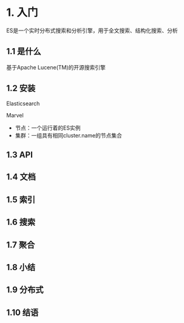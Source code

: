 # 1. 入门

ES是一个实时分布式搜索和分析引擎，用于全文搜索、结构化搜索、分析

## 1.1 是什么

基于Apache Lucene(TM)的开源搜索引擎

## 1.2 安装

Elasticsearch

Marvel

- 节点：一个运行着的ES实例
- 集群：一组具有相同cluster.name的节点集合

## 1.3 API

## 1.4 文档

## 1.5 索引

## 1.6 搜索

## 1.7 聚合

## 1.8 小结

## 1.9 分布式

## 1.10 结语